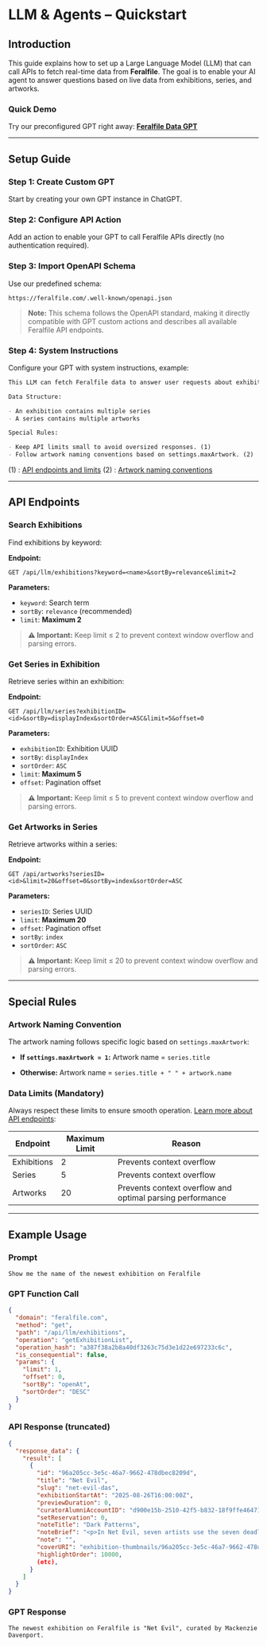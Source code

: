 # LLM & Agents – Quickstart

## Introduction

This guide explains how to set up a Large Language Model (LLM) that can call APIs to fetch real-time data from **Feralfile**. The goal is to enable your AI agent to answer questions based on live data from exhibitions, series, and artworks.

### Quick Demo

Try our preconfigured GPT right away: **[Feralfile Data GPT](https://chatgpt.com/g/g-6894c9f2dfec8191a94e3ae0a7fe82dc-feralfile-data)**

---

## Setup Guide

### Step 1: Create Custom GPT

Start by creating your own GPT instance in ChatGPT.

### Step 2: Configure API Action

Add an action to enable your GPT to call Feralfile APIs directly (no authentication required).

### Step 3: Import OpenAPI Schema

Use our predefined schema:

```
https://feralfile.com/.well-known/openapi.json
```

> **Note:** This schema follows the OpenAPI standard, making it directly compatible with GPT custom actions and describes all available Feralfile API endpoints.

### Step 4: System Instructions

Configure your GPT with system instructions, example:

```markdown
This LLM can fetch Feralfile data to answer user requests about exhibitions, series, and artworks.

Data Structure:

- An exhibition contains multiple series
- A series contains multiple artworks

Special Rules:

- Keep API limits small to avoid oversized responses. (1)
- Follow artwork naming conventions based on settings.maxArtwork. (2)
```

(1) : [API endpoints and limits](#api-endpoints)
(2) : [Artwork naming conventions](#artwork-naming-convention)

---

## API Endpoints

### Search Exhibitions

Find exhibitions by keyword:

**Endpoint:**

```http
GET /api/llm/exhibitions?keyword=<name>&sortBy=relevance&limit=2
```

**Parameters:**

- `keyword`: Search term
- `sortBy`: `relevance` (recommended)
- `limit`: **Maximum 2**

> **⚠️ Important:** Keep limit ≤ 2 to prevent context window overflow and parsing errors.

### Get Series in Exhibition

Retrieve series within an exhibition:

**Endpoint:**

```http
GET /api/llm/series?exhibitionID=<id>&sortBy=displayIndex&sortOrder=ASC&limit=5&offset=0
```

**Parameters:**

- `exhibitionID`: Exhibition UUID
- `sortBy`: `displayIndex`
- `sortOrder`: `ASC`
- `limit`: **Maximum 5**
- `offset`: Pagination offset

> **⚠️ Important:** Keep limit ≤ 5 to prevent context window overflow and parsing errors.

### Get Artworks in Series

Retrieve artworks within a series:

**Endpoint:**

```http
GET /api/artworks?seriesID=<id>&limit=20&offset=0&sortBy=index&sortOrder=ASC
```

**Parameters:**

- `seriesID`: Series UUID
- `limit`: **Maximum 20**
- `offset`: Pagination offset
- `sortBy`: `index`
- `sortOrder`: `ASC`

> **⚠️ Important:** Keep limit ≤ 20 to prevent context window overflow and parsing errors.

---

## Special Rules

### Artwork Naming Convention

The artwork naming follows specific logic based on `settings.maxArtwork`:

- **If `settings.maxArtwork = 1`:**
  Artwork name = `series.title`

- **Otherwise:**
  Artwork name = `series.title + " " + artwork.name`

### Data Limits (Mandatory)

Always respect these limits to ensure smooth operation. [Learn more about API endpoints](#api-endpoints):

| Endpoint    | Maximum Limit | Reason                                                    |
| ----------- | ------------- | --------------------------------------------------------- |
| Exhibitions | 2             | Prevents context overflow                                 |
| Series      | 5             | Prevents context overflow                                 |
| Artworks    | 20            | Prevents context overflow and optimal parsing performance |

---

## Example Usage

### Prompt

```
Show me the name of the newest exhibition on Feralfile
```

### GPT Function Call

```json
{
  "domain": "feralfile.com",
  "method": "get",
  "path": "/api/llm/exhibitions",
  "operation": "getExhibitionList",
  "operation_hash": "a387f38a2b8a40df3263c75d3e1d22e697233c6c",
  "is_consequential": false,
  "params": {
    "limit": 1,
    "offset": 0,
    "sortBy": "openAt",
    "sortOrder": "DESC"
  }
}
```

### API Response (truncated)

```json
{
  "response_data": {
    "result": [
      {
        "id": "96a205cc-3e5c-46a7-9662-478dbec8209d",
        "title": "Net Evil",
        "slug": "net-evil-das",
        "exhibitionStartAt": "2025-08-26T16:00:00Z",
        "previewDuration": 0,
        "curatorAlumniAccountID": "d900e15b-2510-42f5-b832-18f9ffe46471",
        "setReservation": 0,
        "noteTitle": "Dark Patterns",
        "noteBrief": "<p>In Net Evil, seven artists use the seven deadly sins to explore how evil inhabits the internet. By reflecting how the web enables misdeeds, each work reveals how the occurrence of nefarious behavior on the internet is not a new phenomenon, but part of a long history of human indecency.</p>",
        "note": "",
        "coverURI": "exhibition-thumbnails/96a205cc-3e5c-46a7-9662-478dbec8209d/1755593015",
        "highlightOrder": 10000,
        (etc),
      }
    ]
  }
}
```

### GPT Response

```
The newest exhibition on Feralfile is "Net Evil", curated by Mackenzie Davenport.
```
